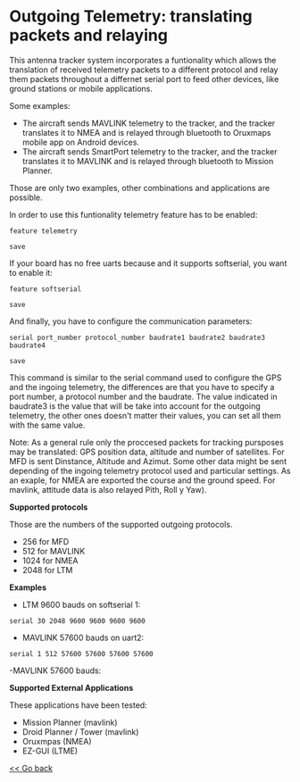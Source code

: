 # Outgoing Telemetry: translating packets and relaying

This antenna tracker system incorporates a funtionality which allows the translation of received telemetry packets to a different protocol and relay them packets throughout a differnet serial port to feed other devices, like ground stations or mobile applications.

Some examples:

* The aircraft sends MAVLINK telemetry to the tracker, and the tracker translates it to NMEA and is relayed through bluetooth to Oruxmaps mobile app on Android devices.
* The aircraft sends SmartPort telemetry to the tracker, and the tracker translates it to MAVLINK and is relayed through bluetooth to Mission Planner.

Those are only two examples, other combinations and applications are possible.

In order to use this funtionality telemetry feature has to be enabled:

```
feature telemetry

save

```

If your board has no free uarts because and it supports softserial, you want to enable it:

```
feature softserial

save
```

And finally, you have to configure the communication parameters:

```
serial port_number protocol_number baudrate1 baudrate2 baudrate3 baudrate4

save
```

This command is similar to the serial command used to configure the GPS and the ingoing telemetry, the differences are that you have to specify a port number, a protocol number and the baudrate. The value indicated in baudrate3 is the value that will be take into account  for the outgoing telemetry, the other ones doesn't matter their values, you can set all them with the same value.

Note: As a general rule only the proccesed packets for tracking pursposes may be translated: GPS position data, altitude and number of satellites. For MFD is sent Dinstance, Altitude and  Azimut. Some other data might be sent depending of the ingoing telemetry protocol used and particular settings. As an exaple, for NMEA are exported the course and the ground speed. For mavlink, attitude data is also relayed Pith, Roll y Yaw).

**Supported protocols**

Those are the numbers of the supported outgoing protocols.

* 256 for MFD
* 512 for MAVLINK
* 1024 for NMEA
* 2048 for LTM

**Examples**

- LTM 9600 bauds on softserial 1:
```
serial 30 2048 9600 9600 9600 9600
```
- MAVLINK 57600 bauds on uart2:
```
serial 1 512 57600 57600 57600 57600
```


-MAVLINK 57600 bauds:

**Supported External Applications**

These applications have been tested:

* Mission Planner (mavlink)
* Droid Planner / Tower (mavlink)
* Oruxmpas (NMEA)
* EZ-GUI (LTME)

[<< Go back](README.md)
